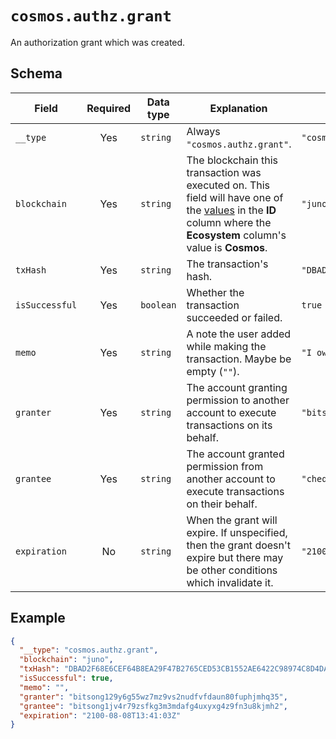 # `cosmos.authz.grant`

An authorization grant which was created.

## Schema

| Field          | Required | Data type | Explanation                                                                                                                                                                                   | Example                                                              |
| -------------- | :------: | --------- | --------------------------------------------------------------------------------------------------------------------------------------------------------------------------------------------- | -------------------------------------------------------------------- |
| `__type`       |   Yes    | `string`  | Always `"cosmos.authz.grant"`.                                                                                                                                                                | `"cosmos.authz.grant"`                                               |
| `blockchain`   |   Yes    | `string`  | The blockchain this transaction was executed on. This field will have one of the [values](../../blockchains.md) in the **ID** column where the **Ecosystem** column's value is **Cosmos**. | `"juno"`                                                             |
| `txHash`       |   Yes    | `string`  | The transaction's hash.                                                                                                                                                                       | `"DBAD2F68E6CEF64B8EA29F47B2765CED53CB1552AE6422C98974C8D4DA8869F8"` |
| `isSuccessful` |   Yes    | `boolean` | Whether the transaction succeeded or failed.                                                                                                                                                  | `true`                                                               |
| `memo`         |   Yes    | `string`  | A note the user added while making the transaction. Maybe be empty (`""`).                                                                                                                    | `"I owed you 1.5 ATOM since you paid for lunch."`                    |
| `granter`      |   Yes    | `string`  | The account granting permission to another account to execute transactions on its behalf.                                                                                                     | `"bitsong129y6g55wz7mz9vs2nudfvfdaun80fuphjmhq35"`                   |
| `grantee`      |   Yes    | `string`  | The account granted permission from another account to execute transactions on their behalf.                                                                                                  | `"cheqd1ftaxf307mumu6gwg05q360xeryspcgsqgvq66z"`                     |
| `expiration`   |    No    | `string`  | When the grant will expire. If unspecified, then the grant doesn't expire but there may be other conditions which invalidate it.                                                              | `"2100-08-08T13:41:03Z"`                                             |

## Example

```json
{
  "__type": "cosmos.authz.grant",
  "blockchain": "juno",
  "txHash": "DBAD2F68E6CEF64B8EA29F47B2765CED53CB1552AE6422C98974C8D4DA8869F8",
  "isSuccessful": true,
  "memo": "",
  "granter": "bitsong129y6g55wz7mz9vs2nudfvfdaun80fuphjmhq35",
  "grantee": "bitsong1jv4r79zsfkg3m3mdafg4uxyxg4z9fn3u8kjmh2",
  "expiration": "2100-08-08T13:41:03Z"
}
```
